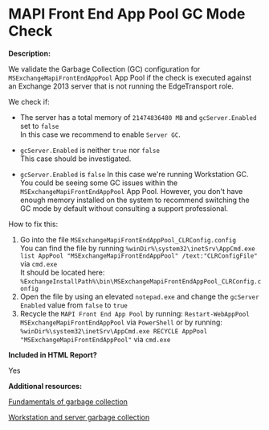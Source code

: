 # MAPI Front End App Pool GC Mode Check

**Description:**

We validate the Garbage Collection (GC) configuration for `MSExchangeMapiFrontEndAppPool` App Pool if the check is executed against an Exchange 2013 server that is not running the EdgeTransport role.

We check if:

- The server has a total memory of `21474836480 MB` and `gcServer.Enabled` set to `false`\
In this case we recommend to enable `Server GC`.

- `gcServer.Enabled` is neither `true` nor `false`\
This case should be investigated.

- `gcServer.Enabled` is `false`
In this case we're running Workstation GC.\
You could be seeing some GC issues within the `MSExchangeMapiFrontEndAppPool` App Pool. However, you don't have enough memory installed on the system to recommend switching the GC mode by default without consulting a support professional.

How to fix this:

1. Go into the file `MSExchangeMapiFrontEndAppPool_CLRConfig.config`\
You can find the file by running ``%winDir%\system32\inetSrv\AppCmd.exe list AppPool "MSExchangeMapiFrontEndAppPool" /text:"CLRConfigFile"`` via `cmd.exe`\
It should be located here: `%ExchangeInstallPath%\bin\MSExchangeMapiFrontEndAppPool_CLRConfig.config`
2. Open the file by using an elevated `notepad.exe` and change the `gcServer Enabled` value from `false` to `true`
3. Recycle the `MAPI Front End App Pool` by running: `Restart-WebAppPool MSExchangeMapiFrontEndAppPool` via `PowerShell` or by running:\
 ``%winDir%\system32\inetSrv\AppCmd.exe RECYCLE AppPool "MSExchangeMapiFrontEndAppPool"`` via `cmd.exe`

**Included in HTML Report?**

Yes

**Additional resources:**

[Fundamentals of garbage collection](https://docs.microsoft.com/dotnet/standard/garbage-collection/fundamentals)

[Workstation and server garbage collection](https://docs.microsoft.com/dotnet/standard/garbage-collection/workstation-server-gc)

